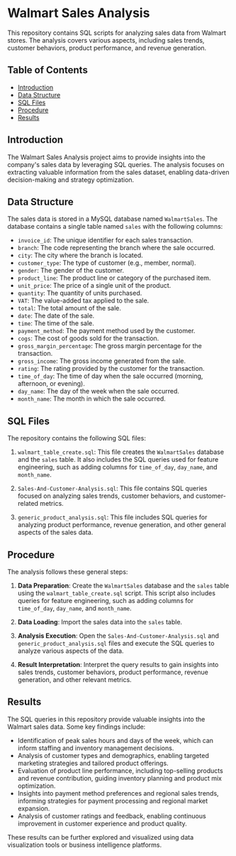 # Walmart Sales Analysis

This repository contains SQL scripts for analyzing sales data from Walmart stores. The analysis covers various aspects, including sales trends, customer behaviors, product performance, and revenue generation.

## Table of Contents

- [Introduction](#introduction)
- [Data Structure](#data-structure)
- [SQL Files](#sql-files)
- [Procedure](#procedure)
- [Results](#results)


## Introduction

The Walmart Sales Analysis project aims to provide insights into the company's sales data by leveraging SQL queries. The analysis focuses on extracting valuable information from the sales dataset, enabling data-driven decision-making and strategy optimization.

## Data Structure

The sales data is stored in a MySQL database named `WalmartSales`. The database contains a single table named `sales` with the following columns:

- `invoice_id`: The unique identifier for each sales transaction.
- `branch`: The code representing the branch where the sale occurred.
- `city`: The city where the branch is located.
- `customer_type`: The type of customer (e.g., member, normal).
- `gender`: The gender of the customer.
- `product_line`: The product line or category of the purchased item.
- `unit_price`: The price of a single unit of the product.
- `quantity`: The quantity of units purchased.
- `VAT`: The value-added tax applied to the sale.
- `total`: The total amount of the sale.
- `date`: The date of the sale.
- `time`: The time of the sale.
- `payment_method`: The payment method used by the customer.
- `cogs`: The cost of goods sold for the transaction.
- `gross_margin_percentage`: The gross margin percentage for the transaction.
- `gross_income`: The gross income generated from the sale.
- `rating`: The rating provided by the customer for the transaction.
- `time_of_day`: The time of day when the sale occurred (morning, afternoon, or evening).
- `day_name`: The day of the week when the sale occurred.
- `month_name`: The month in which the sale occurred.


## SQL Files

The repository contains the following SQL files:

1. `walmart_table_create.sql`: This file creates the `WalmartSales` database and the `sales` table. It also includes the SQL queries used for feature engineering, such as adding columns for `time_of_day`, `day_name`, and `month_name`.

2. `Sales-And-Customer-Analysis.sql`: This file contains SQL queries focused on analyzing sales trends, customer behaviors, and customer-related metrics.

3. `generic_product_analysis.sql`: This file includes SQL queries for analyzing product performance, revenue generation, and other general aspects of the sales data.

## Procedure

The analysis follows these general steps:

1. **Data Preparation**: Create the `WalmartSales` database and the `sales` table using the `walmart_table_create.sql` script. This script also includes queries for feature engineering, such as adding columns for `time_of_day`, `day_name`, and `month_name`.

2. **Data Loading**: Import the sales data into the `sales` table.

3. **Analysis Execution**: Open the `Sales-And-Customer-Analysis.sql` and `generic_product_analysis.sql` files and execute the SQL queries to analyze various aspects of the data.

4. **Result Interpretation**: Interpret the query results to gain insights into sales trends, customer behaviors, product performance, revenue generation, and other relevant metrics.

## Results

The SQL queries in this repository provide valuable insights into the Walmart sales data. Some key findings include:

- Identification of peak sales hours and days of the week, which can inform staffing and inventory management decisions.
- Analysis of customer types and demographics, enabling targeted marketing strategies and tailored product offerings.
- Evaluation of product line performance, including top-selling products and revenue contribution, guiding inventory planning and product mix optimization.
- Insights into payment method preferences and regional sales trends, informing strategies for payment processing and regional market expansion.
- Analysis of customer ratings and feedback, enabling continuous improvement in customer experience and product quality.

These results can be further explored and visualized using data visualization tools or business intelligence platforms.

